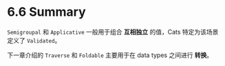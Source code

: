 # 6.6 Summary

`Semigroupal` 和 `Applicative` 一般用于组合 **互相独立** 的值，Cats 特定为该场景定义了 `Validated`。

下一章介绍的 `Traverse` 和 `Foldable` 主要用于在 data types 之间进行 **转换**。 